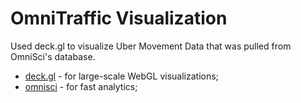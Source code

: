 # OmniTraffic Visualization

Used deck.gl to visualize Uber Movement Data that was pulled from OmniSci's database. 

* [deck.gl](http://deck.gl) - for large-scale WebGL visualizations;
* [omnisci](https://www.omnisci.com/cloud) - for fast analytics;

